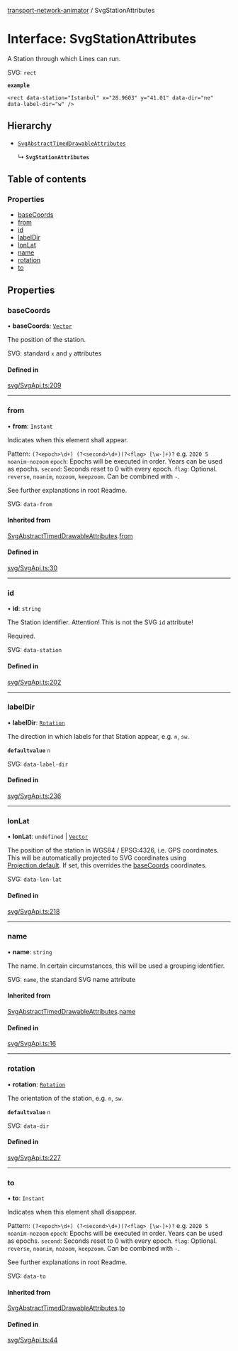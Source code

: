 [transport-network-animator](../README.md) / SvgStationAttributes

# Interface: SvgStationAttributes

A Station through which Lines can run.

SVG: `rect`

**`example`**
```
<rect data-station="Istanbul" x="28.9603" y="41.01" data-dir="ne" data-label-dir="w" />
```

## Hierarchy

- [`SvgAbstractTimedDrawableAttributes`](SvgAbstractTimedDrawableAttributes.md)

  ↳ **`SvgStationAttributes`**

## Table of contents

### Properties

- [baseCoords](SvgStationAttributes.md#basecoords)
- [from](SvgStationAttributes.md#from)
- [id](SvgStationAttributes.md#id)
- [labelDir](SvgStationAttributes.md#labeldir)
- [lonLat](SvgStationAttributes.md#lonlat)
- [name](SvgStationAttributes.md#name)
- [rotation](SvgStationAttributes.md#rotation)
- [to](SvgStationAttributes.md#to)

## Properties

### baseCoords

• **baseCoords**: [`Vector`](../classes/Vector.md)

The position of the station.

SVG: standard `x` and `y` attributes

#### Defined in

[svg/SvgApi.ts:209](https://github.com/traines-source/transport-network-animator/blob/master/src/svg/SvgApi.ts#L209)

___

### from

• **from**: `Instant`

Indicates when this element shall appear.

Pattern: `(?<epoch>\d+) (?<second>\d+)(?<flag> [\w-]+)?` e.g. `2020 5 noanim-nozoom`
`epoch`: Epochs will be executed in order. Years can be used as epochs.
`second`: Seconds reset to 0 with every epoch.
`flag`: Optional. `reverse`, `noanim`, `nozoom`, `keepzoom`. Can be combined with `-`.

See further explanations in root Readme.

SVG: `data-from`

#### Inherited from

[SvgAbstractTimedDrawableAttributes](SvgAbstractTimedDrawableAttributes.md).[from](SvgAbstractTimedDrawableAttributes.md#from)

#### Defined in

[svg/SvgApi.ts:30](https://github.com/traines-source/transport-network-animator/blob/master/src/svg/SvgApi.ts#L30)

___

### id

• **id**: `string`

The Station identifier. Attention! This is not the SVG `id` attribute!

Required.

SVG: `data-station`

#### Defined in

[svg/SvgApi.ts:202](https://github.com/traines-source/transport-network-animator/blob/master/src/svg/SvgApi.ts#L202)

___

### labelDir

• **labelDir**: [`Rotation`](../classes/Rotation.md)

The direction in which labels for that Station appear, e.g. `n`, `sw`.

**`defaultvalue`** `n`

SVG: `data-label-dir`

#### Defined in

[svg/SvgApi.ts:236](https://github.com/traines-source/transport-network-animator/blob/master/src/svg/SvgApi.ts#L236)

___

### lonLat

• **lonLat**: `undefined` \| [`Vector`](../classes/Vector.md)

The position of the station in WGS84 / EPSG:4326, i.e. GPS coordinates.
This will be automatically projected to SVG coordinates using [Projection.default](../classes/Projection.md#default).
If set, this overrides the [baseCoords](SvgStationAttributes.md#basecoords) coordinates.

SVG: `data-lon-lat`

#### Defined in

[svg/SvgApi.ts:218](https://github.com/traines-source/transport-network-animator/blob/master/src/svg/SvgApi.ts#L218)

___

### name

• **name**: `string`

The name. In certain circumstances, this will be used a grouping identifier.

SVG: `name`, the standard SVG name attribute

#### Inherited from

[SvgAbstractTimedDrawableAttributes](SvgAbstractTimedDrawableAttributes.md).[name](SvgAbstractTimedDrawableAttributes.md#name)

#### Defined in

[svg/SvgApi.ts:16](https://github.com/traines-source/transport-network-animator/blob/master/src/svg/SvgApi.ts#L16)

___

### rotation

• **rotation**: [`Rotation`](../classes/Rotation.md)

The orientation of the station, e.g. `n`, `sw`.

**`defaultvalue`** `n`

SVG: `data-dir`

#### Defined in

[svg/SvgApi.ts:227](https://github.com/traines-source/transport-network-animator/blob/master/src/svg/SvgApi.ts#L227)

___

### to

• **to**: `Instant`

Indicates when this element shall disappear.

Pattern: `(?<epoch>\d+) (?<second>\d+)(?<flag> [\w-]+)?` e.g. `2020 5 noanim-nozoom`
`epoch`: Epochs will be executed in order. Years can be used as epochs.
`second`: Seconds reset to 0 with every epoch.
`flag`: Optional. `reverse`, `noanim`, `nozoom`, `keepzoom`. Can be combined with `-`.

See further explanations in root Readme.

SVG: `data-to`

#### Inherited from

[SvgAbstractTimedDrawableAttributes](SvgAbstractTimedDrawableAttributes.md).[to](SvgAbstractTimedDrawableAttributes.md#to)

#### Defined in

[svg/SvgApi.ts:44](https://github.com/traines-source/transport-network-animator/blob/master/src/svg/SvgApi.ts#L44)
